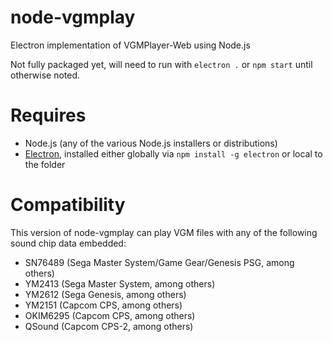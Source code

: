 # node-vgmplay

Electron implementation of VGMPlayer-Web using Node.js

Not fully packaged yet, will need to run with `electron .` or `npm start` until otherwise noted.

# Requires

*	Node.js (any of the various Node.js installers or distributions)
*	[Electron](http://electron.atom.io), installed either globally via `npm install -g electron` or local to the folder

# Compatibility

This version of node-vgmplay can play VGM files with any of the following sound chip data embedded:

*	SN76489 (Sega Master System/Game Gear/Genesis PSG, among others)
*	YM2413 (Sega Master System, among others)
*	YM2612 (Sega Genesis, among others)
*	YM2151 (Capcom CPS, among others)
*	OKIM6295 (Capcom CPS, among others)
*	QSound (Capcom CPS-2, among others)
